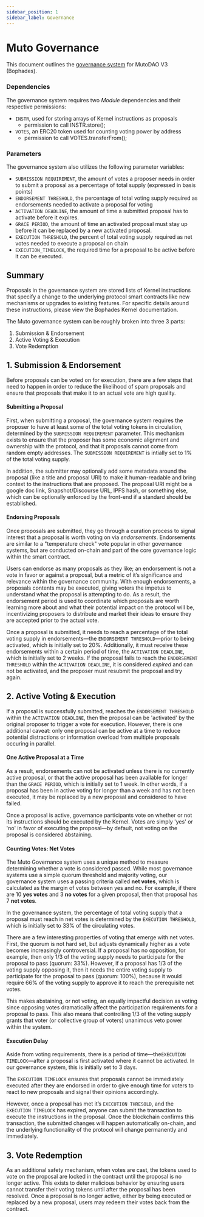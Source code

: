 ```yaml
---
sidebar_position: 1
sidebar_label: Governance
---
```

# Muto Governance


This document outlines the [governance system](https://github.com/MutoDAO/bophades2/blob/fully/governance/src/policies/Governance.sol) for MutoDAO V3 (Bophades).


### Dependencies


The governance system requires two *Module* dependencies and their respective permissions:

- `INSTR`, used for storing arrays of Kernel instructions as proposals
    - permission to call INSTR.store();
- `VOTES`, an ERC20 token used for counting voting power by address
    - permission to call VOTES.transferFrom();


### Parameters

The governance system also utilizes the following parameter variables:

- `SUBMISSION REQUIREMENT`, the amount of votes a proposer needs in order to submit a proposal as a percentage of total supply (expressed in basis points)
- `ENDORSEMENT THRESHOLD`, the percentage of total voting supply required as endorsements needed to activate a proposal for voting
- `ACTIVATION DEADLINE`, the amount of time a submitted proposal has to activate before it expires.
- `GRACE PERIOD`, the amount of time an activated proposal must stay up before it can be replaced by a new activated proposal.
- `EXECUTION THRESHOLD`, the percent of total voting supply required as net votes needed to execute a proposal on chain
- `EXECUTION_TIMELOCK`, the required time for a proposal to be active before it can be executed.


## Summary

Proposals in the governance system are stored lists of Kernel instructions that specify a change to the underlying protocol smart contracts like new mechanisms or upgrades to existing features. For specific details around these instructions, please view the Bophades Kernel documentation.


The Muto governance system can be roughly broken into three 3 parts:

1. Submission & Endorsement
2. Active Voting & Execution
3. Vote Redemption


## 1. Submission & Endorsement

Before proposals can be voted on for execution, there are a few steps that need to happen in order to reduce the likelihood of spam proposals and ensure that proposals that make it to an actual vote are high quality.

#### Submitting a Proposal

First, when submitting a proposal, the governance system requires the proposer to have at least some of the total voting tokens in circulation, determined by the `SUBMISSION REQUIREMENT` parameter. This mechanism exists to ensure that the proposer has some economic alignment and ownership with the protocol, and that it proposals cannot come from random empty addresses. The `SUBMISSION REQUIREMENT` is intially set to 1% of the total voting supply. 

In addition, the submitter may optionally add some metadata around the proposal (like a title and proposal URI) to make it human-readable and bring context to the instructions that are proposed. The proposal URI might be a google doc link, Snapshot/Discourse URL, IPFS hash, or something else, which can be optionally enforced by the front-end if a standard should be established.


#### Endorsing Proposals

Once proposals are submitted, they go through a curation process to signal interest that a proposal is worth voting on via _endorsements_. Endorsements are similar to a "temperature check" vote popular in other governance systems, but are conducted on-chain and part of the core governance logic within the smart contract. 

Users can endorse as many proposals as they like; an endorsement is not a vote in favor or against a proposal, but a metric of it’s significance and relevance within the governance community. With enough endorsements, a proposals contents may be executed, giving voters the impetus to understand what the proposal is attempting to do. As a result, the endorsement period is used to coordinate which proposals are worth learning more about and what their potential impact on the protocol will be, incentivizing proposers to distribute and market their ideas to ensure they are accepted prior to the actual vote. 

Once a proposal is submitted, it needs to reach a percentage of the total voting supply in endorsements—the `ENDORSEMENT THRESHOLD`—prior to being activated, which is initially set to 20%. Additionally, it must receive these endorsements within a certain period of time, the `ACTIVATION DEADLINE`, which is initially set to 2 weeks. If the proposal fails to reach the `ENDORSEMENT THRESHOLD` within the `ACTIVATION DEADLINE`, it is considered _expired_ and can not be activated, and the proposer must resubmit the proposal and try again.


## 2. Active Voting & Execution

If a proposal is successfully submitted, reaches the `ENDORSEMENT THRESHOLD` within the `ACTIVATION DEADLINE`, then the proposal can be 'activated' by the original proposer to trigger a vote for execution. However, there is one additional caveat: only one proposal can be active at a time to reduce potential distractions or information overload from multiple proposals occuring in parallel. 

#### One Active Proposal at a Time

As a result, endorsements can not be activated unless there is no currently active proposal, or that the active proposal has been available for longer than the `GRACE PERIOD`, which is initially set to 1 week. In other words, if a proposal has been in active voting for longer than a week and has not been executed, it may be replaced by a new proposal and considered to have failed.

Once a proposal is active, governance participants vote on whether or not its instructions should be executed by the Kernel. Votes are simply 'yes' or 'no' in favor of executing the proposal—by default, not voting on the proposal is considered abstaining. 

#### Counting Votes: Net Votes

The Muto Governance system uses a unique method to measure determining whether a vote is considered passed. While most governance systems use a simple quorum threshold and majority voting, our governance system uses a passing criteria called **net votes**, which is calculated as the margin of votes between yes and no. For example, if there are 10 **yes votes** and 3 **no votes** for a given proposal, then that proposal has 7 **net votes**. 

In the governance system, the percentage of total voting supply that a proposal must reach in net votes is determined by the `EXECUTION THRESHOLD`, which is initially set to 33% of the circulating votes. 

There are a few interesting properties of voting that emerge with net votes. First, the quorum is not hard set, but adjusts dynamically higher as a vote becomes increasingly controversial. If a proposal has no opposition, for example, then only 1/3 of the voting supply needs to participate for the proposal to pass (quorum: 33%). However, if a proposal has 1/3 of the voting supply opposing it, then it needs the entire voting supply to participate for the proposal to pass (quorum: 100%), because it would require 66% of the voting supply to approve it to reach the prerequisite net votes. 

This makes abstaining, or not voting, an equally impactful decision as voting since opposing votes dramatically affect the participation requirements for a proposal to pass. This also means that controlling 1/3 of the voting supply grants that voter (or collective group of voters) unanimous veto power within the system.

#### Execution Delay

Aside from voting requirements, there is a period of time—the`EXECUTION TIMELOCK`—after a proposal is first activated where it cannot be activated. In our governance system, this is initially set to 3 days.

The `EXECUTION TIMELOCK` ensures that proposals cannot be immediately executed after they are endorsed in order to give enough time for voters to react to new proposals and signal their opinions accordingly. 

However, once a proposal has met it’s `EXECUTION THRESOLD`, and the `EXECUTION TIMELOCK` has expired, anyone can submit the transaction to execute the instructions in the proposal. Once the blockchain confirms this transaction, the submitted changes will happen automatically on-chain, and the underlying functionality of the protocol will change permanently and immediately.


## 3. Vote Redemption

As an additional safety mechanism, when votes are cast, the tokens used to vote on the proposal are locked in the contract until the proposal is no longer active. This exists to deter malicious behavior by ensuring users cannot transfer their voting tokens until after the proposal has been resolved. Once a proposal is no longer active, either by being executed or replaced by a new proposal, users may redeem their votes back from the contract.
